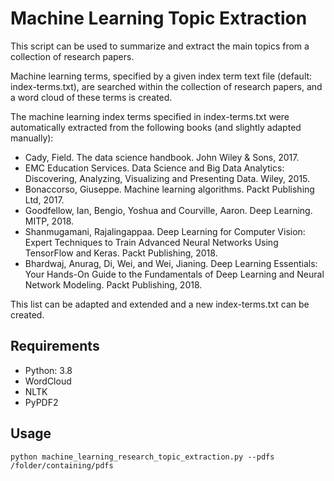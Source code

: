 # Machine Learning Topic Extraction

This script can be used to summarize and extract the main topics from a collection of research papers.

Machine learning terms, specified by a given index term text file (default: index-terms.txt), are searched within the collection of research papers, and a word cloud of these terms is created.

The machine learning index terms specified in index-terms.txt were automatically extracted from the following books (and slightly adapted manually):
- Cady, Field. The data science handbook. John Wiley & Sons, 2017.
- EMC Education Services. Data Science and Big Data Analytics: Discovering, Analyzing, Visualizing and Presenting Data. Wiley, 2015.
- Bonaccorso, Giuseppe. Machine learning algorithms. Packt Publishing Ltd, 2017.
- Goodfellow, Ian, Bengio, Yoshua and Courville, Aaron. Deep Learning. MITP, 2018.
- Shanmugamani, Rajalingappaa. Deep Learning for Computer Vision: Expert Techniques to Train Advanced Neural Networks Using TensorFlow and Keras. Packt Publishing, 2018.
- Bhardwaj, Anurag, Di, Wei, and Wei, Jianing. Deep Learning Essentials: Your Hands-On Guide to the Fundamentals of Deep Learning and Neural Network Modeling. Packt Publishing, 2018.

This list can be adapted and extended and a new index-terms.txt can be created.
                 
## Requirements
- Python: 3.8
- WordCloud
- NLTK
- PyPDF2

## Usage
```
python machine_learning_research_topic_extraction.py --pdfs /folder/containing/pdfs
```
